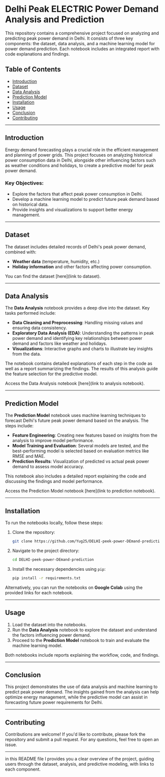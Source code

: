 

# Delhi Peak ELECTRIC Power Demand Analysis and Prediction

This repository contains a comprehensive project focused on analyzing and predicting peak power demand in Delhi. It consists of three key components: the dataset, data analysis, and a machine learning model for power demand prediction. Each notebook includes an integrated report with code explanations and findings.

## Table of Contents
- [Introduction](#introduction)
- [Dataset](#dataset)
- [Data Analysis](#data-analysis)
- [Prediction Model](#prediction-model)
- [Installation](#installation)
- [Usage](#usage)
- [Conclusion](#conclusion)
- [Contributing](#contributing)

---

## Introduction

Energy demand forecasting plays a crucial role in the efficient management and planning of power grids. This project focuses on analyzing historical power consumption data in Delhi, alongside other influencing factors such as weather conditions and holidays, to create a predictive model for peak power demand.

### Key Objectives:
- Explore the factors that affect peak power consumption in Delhi.
- Develop a machine learning model to predict future peak demand based on historical data.
- Provide insights and visualizations to support better energy management.

---

## Dataset

The dataset includes detailed records of Delhi's peak power demand, combined with:
- **Weather data** (temperature, humidity, etc.)
- **Holiday information** and other factors affecting power consumption.

You can find the dataset [here](link to dataset).

---

## Data Analysis

The **Data Analysis** notebook provides a deep dive into the dataset. Key tasks performed include:
- **Data Cleaning and Preprocessing**: Handling missing values and ensuring data consistency.
- **Exploratory Data Analysis (EDA)**: Understanding the patterns in peak power demand and identifying key relationships between power demand and factors like weather and holidays.
- **Visualizations**: Interactive graphs and charts to illustrate key insights from the data.

The notebook contains detailed explanations of each step in the code as well as a report summarizing the findings. The results of this analysis guide the feature selection for the predictive model.

Access the Data Analysis notebook [here](link to analysis notebook).

---

## Prediction Model

The **Prediction Model** notebook uses machine learning techniques to forecast Delhi's future peak power demand based on the analysis. The steps include:
- **Feature Engineering**: Creating new features based on insights from the analysis to improve model performance.
- **Model Training and Evaluation**: Several models are tested, and the best-performing model is selected based on evaluation metrics like RMSE and MAE.
- **Prediction Results**: Visualization of predicted vs actual peak power demand to assess model accuracy.

This notebook also includes a detailed report explaining the code and discussing the findings and model performance.

Access the Prediction Model notebook [here](link to prediction notebook).

---

## Installation

To run the notebooks locally, follow these steps:

1. Clone the repository:
    ```bash
    git clone https://github.com/Yug25/DELHI-peek-power-DEmand-prediction/tree/main
    ```
2. Navigate to the project directory:
    ```bash
    cd DELHI-peek-power-DEmand-prediction
    ```
3. Install the necessary dependencies using `pip`:
    ```bash
    pip install -r requirements.txt
    ```

Alternatively, you can run the notebooks on **Google Colab** using the provided links for each notebook.

---

## Usage

1. Load the dataset into the notebooks.
2. Run the **Data Analysis** notebook to explore the dataset and understand the factors influencing power demand.
3. Proceed to the **Prediction Model** notebook to train and evaluate the machine learning model.

Both notebooks include reports explaining the workflow, code, and findings.

---

## Conclusion

This project demonstrates the use of data analysis and machine learning to predict peak power demand. The insights gained from the analysis can help optimize energy management, while the predictive model can assist in forecasting future power requirements for Delhi.

---

## Contributing

Contributions are welcome! If you'd like to contribute, please fork the repository and submit a pull request. For any questions, feel free to open an issue.



---

in this README file I  provides you  a clear overview of the project, guiding users through the dataset, analysis, and predictive modeling, with links to each component.
